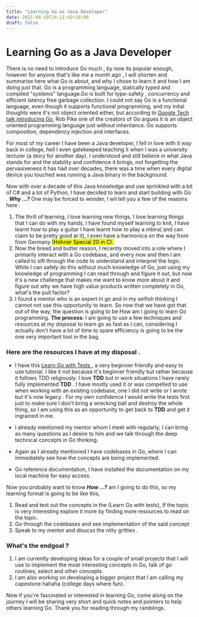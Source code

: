 ```yaml
---
title: "Learning Go as Java Developer"
date: 2025-04-19T14:11:42+10:00
draft: false
---
```


# Learning Go as a Java Developer

There is no need to introduce Go much , by now its popular enough, however for anyone that's like me a month ago , I will shorten and summarise here what Go is about, and why I chose to learn it and how I am doing just that. 
Go is a programming language, statically typed and compiled "systems" language.Go is built for type-safety , concurrency and efficient latency free garbage collection. I could not say Go is a functional language, even though it supports functional programming, and my inital thoughts were it's not object oriented either, but according to [Google Tech talk introducing Go](https://www.youtube.com/watch?v=rKnDgT73v8s), Rob Pike one of the creators of Go argues it is an object oriented programming language just without inheritance. Go supports composition, dependency injection and interfaces.

For most of my career I have been a Java developer, I fell in love with it way back in college, hell I even gatekeeped teaching it when I was a university lecturer (a story for another day). I understood and still believe in what Java stands for and the stability and confidence it brings, not forgetting the pervasiveness it has had over decades, there was a time when every digital device you touched was running a Java binary in the background.

Now with over a decade of this Java knowledge and use sprinkled with a bit of C# and a lot of Python, I have decided to learn and start building with Go .
***Why ...?*** One may be forced to wonder, I wil tell you a few of the reasons here .
1. The thrill of learning, I love learning new things, I love learning things that I can do with my hands, I have found myself learning to knit, I have learnt how to play a guitar I have learnt how to play a mbira( and can claim to be pretty good at it), I even have a harmonica on the way from from Germany <mark>(Hohner Special 20 in C)<mark>.
2. Now the bread and butter reason, I recently moved into a role where I primarily interact with a Go codebase, and every now and then I am called to sift through the code to understand and interpret the logic. While I can safely do this without much knowledge of Go, just using my knowledge of programming I can read through and figure it out, but now it's a new challenge that makes me want to know more about it and figure out why we have high value products written completely in Go, what's the pull factor?  
3. I found a mentor who is an expert in go and in my selfish thinking I cannot not use this opportunity to learn.
So now that we have got that out of the way, the question is going to be How am I going to learn Go programming. 
**The process**:
I am going to use a few techniques and resources at my disposal to learn go as fast as I can, considering I actually don't have a lot of time to spare efficiency is going to be the one very important tool in the bag. 

### Here are the resources I have at my disposal .

* I have this [Learn Go with Tests ](https://quii.gitbook.io/learn-go-with-tests), a very beginner friendly and easy to use tutorial. I like it not because it's beginner friendly but rather because it follows TDD religiously. I love **TDD** but in work situations I have rarely fully implemented **TDD** . I have mostly used it or was compelled to use when working with an existing codebase, one I did not write or I wrote but it's now legacy . For my own confidence I would write the tests first just to make sure I don't bring a wrecking ball and destroy the whole thing, so I am using this as an opportunity to get back to **TDD** and get it ingrained in me.

* I already mentioned my mentor whom I meet with regularly, I can bring as many questions as I desire to him and we talk through the deep technical concepts in Go thinking. 
* Again as I already mentioned I have codebases in Go, where I can immediately see how the concepts are being implemented. 

* Go reference documentation, I have installed the documentation on my local machine for easy access.

Now you probably want to know ***How ...?*** am I going to do this, so my learning format is going to be like this, 
1. Read and test out the concepts in the (Learn Go with tests), If the topic is very interesting explore it more by finding more resources to read on the topic.
2. Go through the codebases and see implementation of the said concept
3. Speak to my mentor and disucss the nitty gritties .

### What's the endgoal ? 
1. I am currently developing ideas for a couple of small projects that I will use to implement the most interesting concepts in Go, talk of go routines, select and other concepts.
2. I am also working on developing a bigger project that I am calling my capestone hahaha (college days where fun). 

Now if you're fascinated or interested in learning Go, come along on the journey I will be sharing very short and quick notes and pointers to help others learning Go. Thank you for reading through my ramblings.
